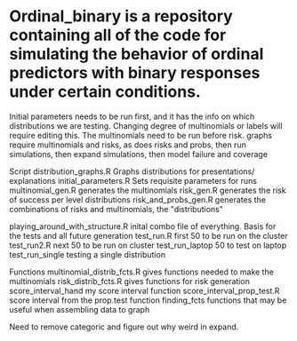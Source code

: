 # Ordinal_binary is a repository containing all of the code for simulating the behavior of ordinal predictors with binary responses under certain conditions. 
Initial parameters needs to be run first, and it has the info on which distributions we are testing. Changing degree of multinomials or labels will require editing this. 
The multinomials need to be run before risk. graphs require multinomials and risks, as does risks and probs, then run simulations, then expand simulations, then model failure and coverage

Script
distribution_graphs.R Graphs distributions for presentations/ explanations
initial_parameters.R Sets requisite parameters for runs
multinomial_gen.R generates the multinomials
risk_gen.R generates the risk of success per level distributions
risk_and_probs_gen.R generates the combinations of risks and multinomials, the 
    "distributions"

playing_around_with_structure.R inital combo file of everything. Basis for the tests 
  and all future generation
test_run.R first 50 to be run on the cluster
test_run2.R next 50 to be run on cluster
test_run_laptop 50 to test on laptop
test_run_single testing a single distribution


Functions
multinomial_distrib_fcts.R gives functions needed to make the multinomials
risk_distrib_fcts.R gives functions for risk generation
score_interval_hand my score interval function
score_interval_prop_test.R score interval from the prop.test function
finding_fcts functions that may be useful when assembling data to graph

Need to remove categoric and figure out why weird in expand.